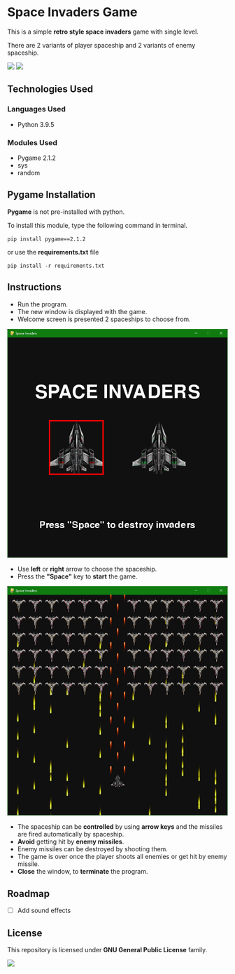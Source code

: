 # Space Invaders Game
This is a simple **retro style space invaders** game with single level.

There are 2 variants of player spaceship and 2 variants of enemy spaceship.

![](https://img.shields.io/badge/python-v3.9.5-blue) ![](https://img.shields.io/badge/pygame-v2.1.2-yellowgreen)

## Technologies Used
### Languages Used
* Python 3.9.5

### Modules Used
* Pygame 2.1.2
* sys
* random

## Pygame Installation
**Pygame** is not pre-installed with python.

To install this module, type the following command in terminal.

```
pip install pygame==2.1.2
```
or use the **requirements.txt** file

```
pip install -r requirements.txt
```

## Instructions
* Run the program.
* The new window is displayed with the game.
* Welcome screen is presented 2 spaceships to choose from.

![](https://github.com/Gokul-Atom/space-invaders-game/blob/main/Screenshots/screenshot%2001.png)

* Use **left** or **right** arrow to choose the spaceship.
* Press the **"Space"** key to **start** the game.

![](https://github.com/Gokul-Atom/space-invaders-game/blob/main/Screenshots/screenshot%2002.png)

* The spaceship can be **controlled** by using **arrow keys** and the missiles are fired automatically by spaceship.
* **Avoid** getting hit by **enemy missiles**.
* Enemy missiles can be destroyed by shooting them.
* The game is over once the player shoots all enemies or get hit by enemy missile.
* **Close** the window, to **terminate** the program.

## Roadmap
* [ ] Add sound effects

## License
This repository is licensed under **GNU General Public License** family.

![](https://img.shields.io/badge/License-GPL-color)
